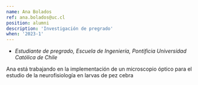```yaml
---
name: Ana Bolados
ref: ana.bolados@uc.cl
position: alumni
description: 'Investigación de pregrado'
when: '2023-1'
---
```


- _Estudiante de pregrado, Escuela de Ingeniería, Pontificia Universidad Católica de Chile_

Ana está trabajando en la implementación de un microscopio óptico para el estudio de la neurofisiología en larvas de pez cebra
